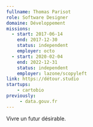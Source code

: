 ```yaml
---
fullname: Thomas Parisot
role: Software Designer
domaine: Développement
missions:
  - start: 2017-06-14
    end: 2017-12-30
    status: independent
    employer: octo
  - start: 2020-02-04
    end: 2022-12-31
    status: independent
    employer: lazone/scopyleft
link: https://détour.studio
startups:
    - cartobio
previously:
     - data.gouv.fr
---
```


Vivre un futur désirable.

